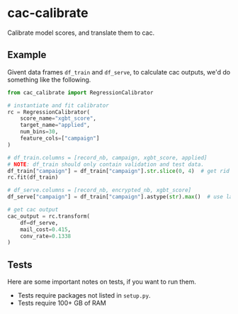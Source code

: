 # cac-calibrate
Calibrate model scores, and translate them to cac.



## Example
Givent data frames `df_train` and `df_serve`, to calculate cac outputs, we'd do something like the following.
```python
from cac_calibrate import RegressionCalibrator

# instantiate and fit calibrator
rc = RegressionCalibrator(
    score_name="xgbt_score",
    target_name="applied",
    num_bins=30,
    feature_cols=["campaign"]
)

# df_train.columns = [record_nb, campaign, xgbt_score, applied]
# NOTE: df_train should only contain validation and test data.
df_train["campaign"] = df_train["campaign"].str.slice(0, 4)  # get rid of A, B, ... suffixes
rc.fit(df_train)

# df_serve.columns = [record_nb, encrypted_nb, xgbt_score]
df_serve["campaign"] = df_train["campaign"].astype(str).max()  # use latest campaign as feature

# get cac output
cac_output = rc.transform(
    df=df_serve,
    mail_cost=0.415,
    conv_rate=0.1338
)
```

## Tests
Here are some important notes on tests, if you want to run them.
* Tests require packages not listed in `setup.py`.
* Tests require 100+ GB of RAM